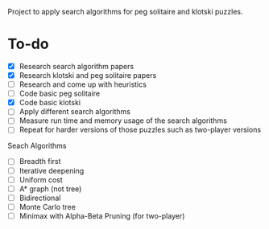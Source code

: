 Project to apply search algorithms for peg solitaire and klotski puzzles.

# To-do
- [x] Research search algorithm papers
- [x] Research klotski and peg solitaire papers
- [ ] Research and come up with heuristics
- [ ] Code basic peg solitaire
- [x] Code basic klotski
- [ ] Apply different search algorithms
- [ ] Measure run time and memory usage of the search algorithms
- [ ] Repeat for harder versions of those puzzles such as two-player versions

Seach Algorithms 
- [ ] Breadth first 
- [ ] Iterative deepening
- [ ] Uniform cost
- [ ] A* graph (not tree)
- [ ] Bidirectional 
- [ ] Monte Carlo tree
- [ ] Minimax with Alpha-Beta Pruning (for two-player)
